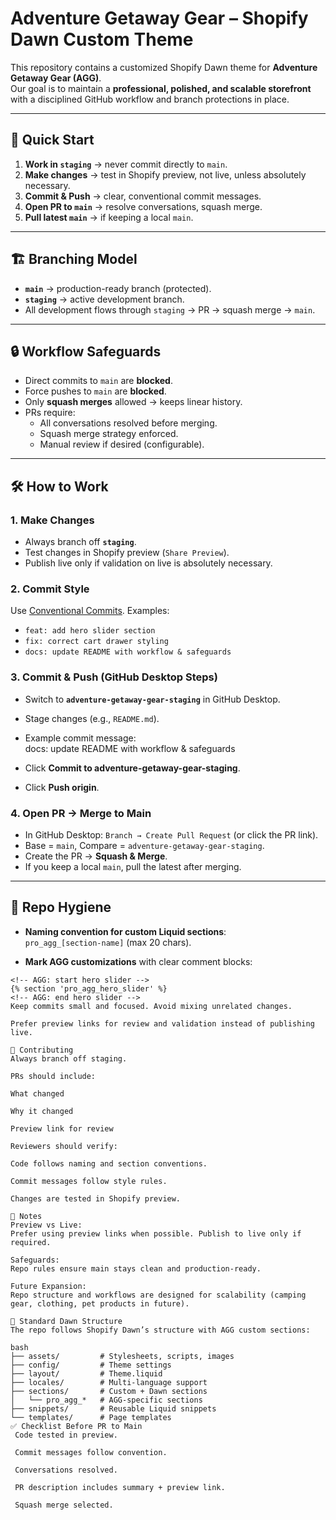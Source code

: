 # Adventure Getaway Gear – Shopify Dawn Custom Theme

This repository contains a customized Shopify Dawn theme for **Adventure Getaway Gear (AGG)**.  
Our goal is to maintain a **professional, polished, and scalable storefront** with a disciplined GitHub workflow and branch protections in place.

---

## 🚀 Quick Start

1. **Work in `staging`** → never commit directly to `main`.  
2. **Make changes** → test in Shopify preview, not live, unless absolutely necessary.  
3. **Commit & Push** → clear, conventional commit messages.  
4. **Open PR to `main`** → resolve conversations, squash merge.  
5. **Pull latest `main`** → if keeping a local `main`.  

---

## 🏗 Branching Model

- **`main`** → production-ready branch (protected).  
- **`staging`** → active development branch.  
- All development flows through `staging` → PR → squash merge → `main`.

---

## 🔒 Workflow Safeguards

- Direct commits to `main` are **blocked**.  
- Force pushes to `main` are **blocked**.  
- Only **squash merges** allowed → keeps linear history.  
- PRs require:  
  - All conversations resolved before merging.  
  - Squash merge strategy enforced.  
  - Manual review if desired (configurable).

---

## 🛠 How to Work

### 1. Make Changes
- Always branch off **`staging`**.  
- Test changes in Shopify preview (`Share Preview`).  
- Publish live only if validation on live is absolutely necessary.  

### 2. Commit Style
Use [Conventional Commits](https://www.conventionalcommits.org/). Examples:  
- `feat: add hero slider section`  
- `fix: correct cart drawer styling`  
- `docs: update README with workflow & safeguards`  

### 3. Commit & Push (GitHub Desktop Steps)
- Switch to **`adventure-getaway-gear-staging`** in GitHub Desktop.  
- Stage changes (e.g., `README.md`).  
- Example commit message:  
docs: update README with workflow & safeguards

- Click **Commit to adventure-getaway-gear-staging**.  
- Click **Push origin**.  

### 4. Open PR → Merge to Main
- In GitHub Desktop: `Branch → Create Pull Request` (or click the PR link).  
- Base = `main`, Compare = `adventure-getaway-gear-staging`.  
- Create the PR → **Squash & Merge**.  
- If you keep a local `main`, pull the latest after merging.  

---

## 🧹 Repo Hygiene

- **Naming convention for custom Liquid sections**:  
`pro_agg_[section-name]` (max 20 chars).  

- **Mark AGG customizations** with clear comment blocks:  
```liquid
<!-- AGG: start hero slider -->
{% section 'pro_agg_hero_slider' %}
<!-- AGG: end hero slider -->
Keep commits small and focused. Avoid mixing unrelated changes.

Prefer preview links for review and validation instead of publishing live.

🤝 Contributing
Always branch off staging.

PRs should include:

What changed

Why it changed

Preview link for review

Reviewers should verify:

Code follows naming and section conventions.

Commit messages follow style rules.

Changes are tested in Shopify preview.

📝 Notes
Preview vs Live:
Prefer using preview links when possible. Publish to live only if required.

Safeguards:
Repo rules ensure main stays clean and production-ready.

Future Expansion:
Repo structure and workflows are designed for scalability (camping gear, clothing, pet products in future).

📂 Standard Dawn Structure
The repo follows Shopify Dawn’s structure with AGG custom sections:

bash
├── assets/         # Stylesheets, scripts, images
├── config/         # Theme settings
├── layout/         # Theme.liquid
├── locales/        # Multi-language support
├── sections/       # Custom + Dawn sections
│   └── pro_agg_*   # AGG-specific sections
├── snippets/       # Reusable Liquid snippets
└── templates/      # Page templates
✅ Checklist Before PR to Main
 Code tested in preview.

 Commit messages follow convention.

 Conversations resolved.

 PR description includes summary + preview link.

 Squash merge selected.

